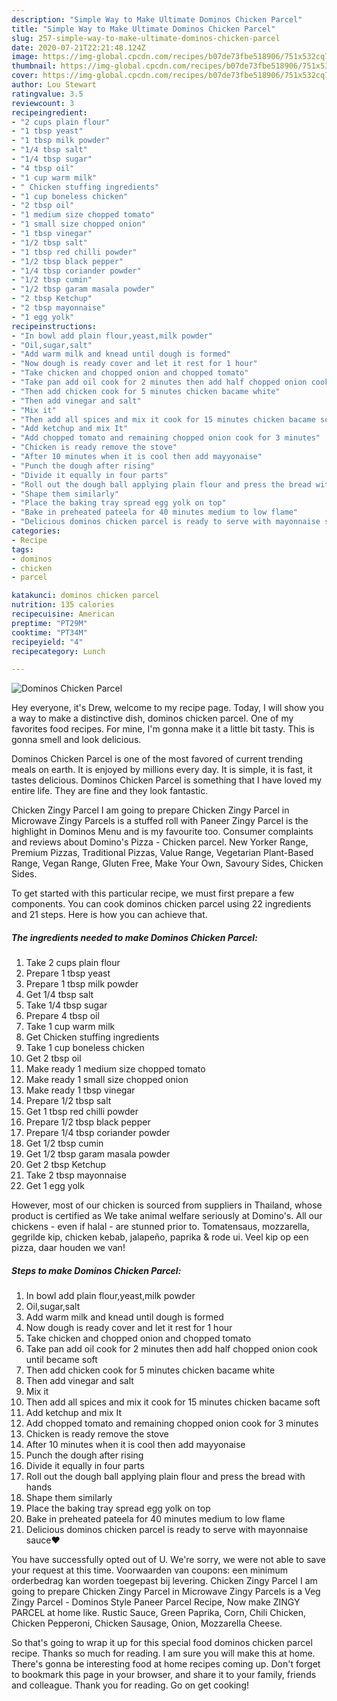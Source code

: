 ```yaml
---
description: "Simple Way to Make Ultimate Dominos Chicken Parcel"
title: "Simple Way to Make Ultimate Dominos Chicken Parcel"
slug: 257-simple-way-to-make-ultimate-dominos-chicken-parcel
date: 2020-07-21T22:21:48.124Z
image: https://img-global.cpcdn.com/recipes/b07de73fbe518906/751x532cq70/dominos-chicken-parcel-recipe-main-photo.jpg
thumbnail: https://img-global.cpcdn.com/recipes/b07de73fbe518906/751x532cq70/dominos-chicken-parcel-recipe-main-photo.jpg
cover: https://img-global.cpcdn.com/recipes/b07de73fbe518906/751x532cq70/dominos-chicken-parcel-recipe-main-photo.jpg
author: Lou Stewart
ratingvalue: 3.5
reviewcount: 3
recipeingredient:
- "2 cups plain flour"
- "1 tbsp yeast"
- "1 tbsp milk powder"
- "1/4 tbsp salt"
- "1/4 tbsp sugar"
- "4 tbsp oil"
- "1 cup warm milk"
- " Chicken stuffing ingredients"
- "1 cup boneless chicken"
- "2 tbsp oil"
- "1 medium size chopped tomato"
- "1 small size chopped onion"
- "1 tbsp vinegar"
- "1/2 tbsp salt"
- "1 tbsp red chilli powder"
- "1/2 tbsp black pepper"
- "1/4 tbsp coriander powder"
- "1/2 tbsp cumin"
- "1/2 tbsp garam masala powder"
- "2 tbsp Ketchup"
- "2 tbsp mayonnaise"
- "1 egg yolk"
recipeinstructions:
- "In bowl add plain flour,yeast,milk powder"
- "Oil,sugar,salt"
- "Add warm milk and knead until dough is formed"
- "Now dough is ready cover and let it rest for 1 hour"
- "Take chicken and chopped onion and chopped tomato"
- "Take pan add oil cook for 2 minutes then add half chopped onion cook until became soft"
- "Then add chicken cook for 5 minutes chicken bacame white"
- "Then add vinegar and salt"
- "Mix it"
- "Then add all spices and mix it cook for 15 minutes chicken bacame soft"
- "Add ketchup and mix It"
- "Add chopped tomato and remaining chopped onion cook for 3 minutes"
- "Chicken is ready remove the stove"
- "After 10 minutes when it is cool then add mayyonaise"
- "Punch the dough after rising"
- "Divide it equally in four parts"
- "Roll out the dough ball applying plain flour and press the bread with hands"
- "Shape them similarly"
- "Place the baking tray spread egg yolk on top"
- "Bake in preheated pateela for 40 minutes medium to low flame"
- "Delicious dominos chicken parcel is ready to serve with mayonnaise sauce❤"
categories:
- Recipe
tags:
- dominos
- chicken
- parcel

katakunci: dominos chicken parcel 
nutrition: 135 calories
recipecuisine: American
preptime: "PT29M"
cooktime: "PT34M"
recipeyield: "4"
recipecategory: Lunch

---
```



![Dominos Chicken Parcel](https://img-global.cpcdn.com/recipes/b07de73fbe518906/751x532cq70/dominos-chicken-parcel-recipe-main-photo.jpg)

Hey everyone, it's Drew, welcome to my recipe page. Today, I will show you a way to make a distinctive dish, dominos chicken parcel. One of my favorites food recipes. For mine, I'm gonna make it a little bit tasty. This is gonna smell and look delicious.

Dominos Chicken Parcel is one of the most favored of current trending meals on earth. It is enjoyed by millions every day. It is simple, it is fast, it tastes delicious. Dominos Chicken Parcel is something that I have loved my entire life. They are fine and they look fantastic.

Chicken Zingy Parcel I am going to prepare Chicken Zingy Parcel in Microwave Zingy Parcels is a stuffed roll with Paneer Zingy Parcel is the highlight in Dominos Menu and is my favourite too. Consumer complaints and reviews about Domino&#39;s Pizza - Chicken parcel. New Yorker Range, Premium Pizzas, Traditional Pizzas, Value Range, Vegetarian Plant-Based Range, Vegan Range, Gluten Free, Make Your Own, Savoury Sides, Chicken Sides.


To get started with this particular recipe, we must first prepare a few components. You can cook dominos chicken parcel using 22 ingredients and 21 steps. Here is how you can achieve that.

<!--inarticleads1-->

##### The ingredients needed to make Dominos Chicken Parcel:

1. Take 2 cups plain flour
1. Prepare 1 tbsp yeast
1. Prepare 1 tbsp milk powder
1. Get 1/4 tbsp salt
1. Take 1/4 tbsp sugar
1. Prepare 4 tbsp oil
1. Take 1 cup warm milk
1. Get  Chicken stuffing ingredients
1. Take 1 cup boneless chicken
1. Get 2 tbsp oil
1. Make ready 1 medium size chopped tomato
1. Make ready 1 small size chopped onion
1. Make ready 1 tbsp vinegar
1. Prepare 1/2 tbsp salt
1. Get 1 tbsp red chilli powder
1. Prepare 1/2 tbsp black pepper
1. Prepare 1/4 tbsp coriander powder
1. Get 1/2 tbsp cumin
1. Get 1/2 tbsp garam masala powder
1. Get 2 tbsp Ketchup
1. Take 2 tbsp mayonnaise
1. Get 1 egg yolk


However, most of our chicken is sourced from suppliers in Thailand, whose product is certified as We take animal welfare seriously at Domino&#39;s. All our chickens - even if halal - are stunned prior to. Tomatensaus, mozzarella, gegrilde kip, chicken kebab, jalapeño, paprika &amp; rode ui. Veel kip op een pizza, daar houden we van! 

<!--inarticleads2-->

##### Steps to make Dominos Chicken Parcel:

1. In bowl add plain flour,yeast,milk powder
1. Oil,sugar,salt
1. Add warm milk and knead until dough is formed
1. Now dough is ready cover and let it rest for 1 hour
1. Take chicken and chopped onion and chopped tomato
1. Take pan add oil cook for 2 minutes then add half chopped onion cook until became soft
1. Then add chicken cook for 5 minutes chicken bacame white
1. Then add vinegar and salt
1. Mix it
1. Then add all spices and mix it cook for 15 minutes chicken bacame soft
1. Add ketchup and mix It
1. Add chopped tomato and remaining chopped onion cook for 3 minutes
1. Chicken is ready remove the stove
1. After 10 minutes when it is cool then add mayyonaise
1. Punch the dough after rising
1. Divide it equally in four parts
1. Roll out the dough ball applying plain flour and press the bread with hands
1. Shape them similarly
1. Place the baking tray spread egg yolk on top
1. Bake in preheated pateela for 40 minutes medium to low flame
1. Delicious dominos chicken parcel is ready to serve with mayonnaise sauce❤


You have successfully opted out of U. We&#39;re sorry, we were not able to save your request at this time. Voorwaarden van coupons: een minimum orderbedrag kan worden toegepast bij levering. Chicken Zingy Parcel I am going to prepare Chicken Zingy Parcel in Microwave Zingy Parcels is a Veg Zingy Parcel - Dominos Style Paneer Parcel Recipe, Now make ZINGY PARCEL at home like. Rustic Sauce, Green Paprika, Corn, Chili Chicken, Chicken Pepperoni, Chicken Sausage, Onion, Mozzarella Cheese. 

So that's going to wrap it up for this special food dominos chicken parcel recipe. Thanks so much for reading. I am sure you will make this at home. There's gonna be interesting food at home recipes coming up. Don't forget to bookmark this page in your browser, and share it to your family, friends and colleague. Thank you for reading. Go on get cooking!
